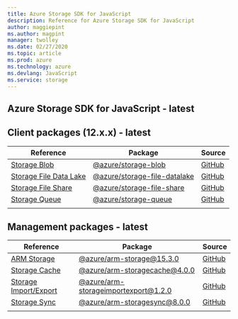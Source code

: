 ```yaml
---
title: Azure Storage SDK for JavaScript
description: Reference for Azure Storage SDK for JavaScript
author: maggiepint
ms.author: magpint
manager: twolley
ms.date: 02/27/2020
ms.topic: article
ms.prod: azure
ms.technology: azure
ms.devlang: JavaScript
ms.service: storage
---
```


## Azure Storage SDK for JavaScript - latest

## Client packages (12.x.x) - latest

| Reference                                                                                     | Package                                                                                    | Source                                                                                            |
|-----------------------------------------------------------------------------------------------|--------------------------------------------------------------------------------------------|---------------------------------------------------------------------------------------------------|
| [Storage Blob](/javascript/api/overview/azure/storage/storage-blob-readme)                    | [@azure/storage-blob](https://www.npmjs.com/package/@azure/storage-blob)                   | [GitHub](https://github.com/Azure/azure-sdk-for-js/tree/master/sdk/storage/storage-blob)          |
| [Storage File Data Lake](/javascript/api/overview/azure/storage/storage-file-datalake-readme) | [@azure/storage-file-datalake](https://www.npmjs.com/package/@azure/storage-file-datalake) | [GitHub](https://github.com/Azure/azure-sdk-for-js/tree/master/sdk/storage/storage-file-datalake) |
| [Storage File Share](/javascript/api/overview/azure/storage/storage-file-share-readme)        | [@azure/storage-file-share](https://www.npmjs.com/package/@azure/storage-file-share)       | [GitHub](https://github.com/Azure/azure-sdk-for-js/tree/master/sdk/storage/storage-file-share)    |
| [Storage Queue](/javascript/api/overview/azure/storage/storage-queue-readme)                  | [@azure/storage-queue](https://www.npmjs.com/package/@azure/storage-queue)                 | [GitHub](https://github.com/Azure/azure-sdk-for-js/tree/master/sdk/storage/storage-queue)         |
|                                                                                               |                                                                                            |                                                                                                   |

## Management packages - latest

| Reference                                                               | Package                                                                                              | Source                                                                                                          |
|-------------------------------------------------------------------------|------------------------------------------------------------------------------------------------------|-----------------------------------------------------------------------------------------------------------------|
| [ARM Storage](/javascript/api/@azure/arm-storage)                       | [@azure/arm-storage@15.3.0](https://www.npmjs.com/package/@azure/arm-storage)                        | [GitHub](https://github.com/Azure/azure-sdk-for-js/tree/master/sdk/storage/arm-storage)                         |
| [Storage Cache](/javascript/api/@azure/arm-storagecache)                | [@azure/arm-storagecache@4.0.0](https://www.npmjs.com/package/@azure/arm-storagecache)               | [GitHub](https://github.com/Azure/azure-sdk-for-js/tree/master/sdk/storagecache/arm-storagecache)               |
| [Storage Import/Export](/javascript/api/@azure/arm-storageimportexport) | [@azure/arm-storageimportexport@1.2.0](https://www.npmjs.com/package/@azure/arm-storageimportexport) | [GitHub](https://github.com/Azure/azure-sdk-for-js/tree/master/sdk/storageimportexport/arm-storageimportexport) |
| [Storage Sync](/javascript/api/@azure/arm-storagesync)                  | [@azure/arm-storagesync@8.0.0](https://www.npmjs.com/package/@azure/arm-storagesync)                 | [GitHub](https://github.com/Azure/azure-sdk-for-js/tree/master/sdk/storagesync/arm-storagesync)                 |
|                                                                         |                                                                                                      |                                                                                                                 |                                                                                |         |

